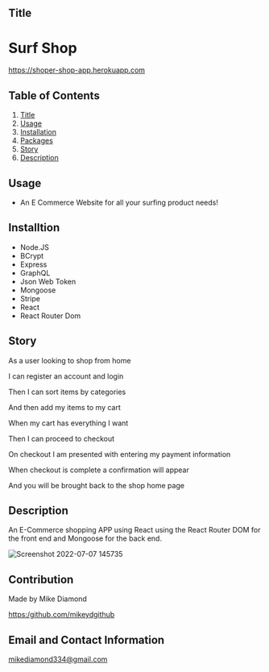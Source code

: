 ## Title

# Surf Shop

https://shoper-shop-app.herokuapp.com


  ## Table of Contents
  1. [Title](#Title)
  2. [Usage](#Usage)
  3. [Installation](#Installtion)
  4. [Packages](#Packages)
  5. [Story](#Story)
  6. [Description](#Description)


  ## Usage

  * An E Commerce Website for all your surfing product needs!

  ## Installtion
  
  * Node.JS
  * BCrypt
  * Express
  * GraphQL
  * Json Web Token
  * Mongoose
  * Stripe
  * React
  * React Router Dom
  
  ## Story

  As a user looking to shop from home
  
  I can register an account and login
  
  Then I can sort items by categories
  
  And then add my items to my cart
  
  When my cart has everything I want
  
  Then I can proceed to checkout
  
  On checkout I am presented with entering my payment information
  
  When checkout is complete a confirmation will appear
  
  And you will be brought back to the shop home page

  ## Description

  An E-Commerce shopping APP using React using the React Router DOM for the front end and Mongoose for the back end.
  
  ![Screenshot 2022-07-07 145735](https://user-images.githubusercontent.com/94988620/177851126-5efcffb0-2c6d-442c-be2a-1c9c2ae829da.jpg)


  ## Contribution

  Made by Mike Diamond
  
  [https:/github.com/mikeydgithub](https:/github.com/mikeydgithub)
  
  ## Email and Contact Information
     
  mikediamond334@gmail.com
